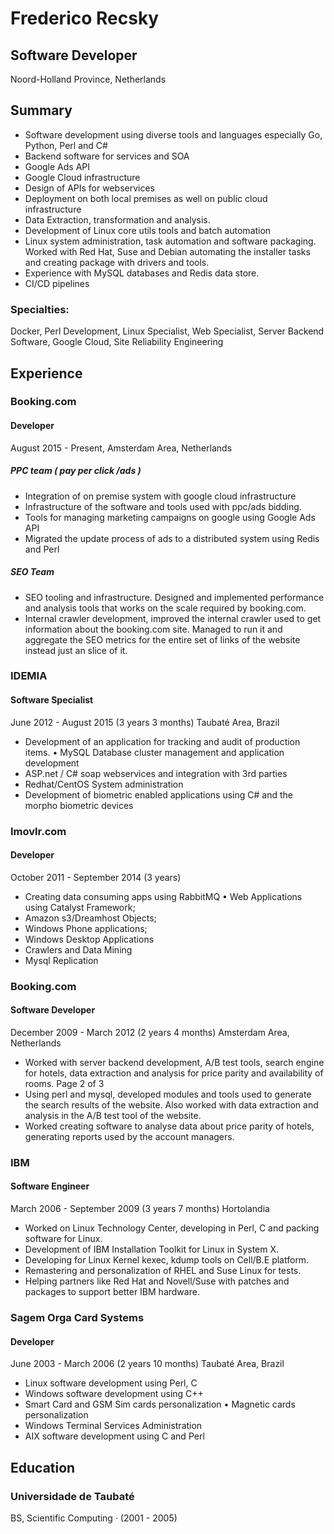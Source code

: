# Frederico Recsky 

## Software Developer

Noord-Holland Province, Netherlands

## Summary

*  Software development using diverse tools and languages especially Go, Python, Perl and C#
*  Backend software for services and SOA
*  Google Ads API
*  Google Cloud infrastructure
*  Design of APIs for webservices
*  Deployment on both local premises as well on public cloud infrastructure
*  Data Extraction, transformation and analysis.
*  Development of Linux core utils tools and batch automation
*  Linux system administration, task automation and software packaging. Worked with Red Hat, Suse and Debian automating the installer tasks and creating package with drivers and tools.
*  Experience with MySQL databases and Redis data store.
*  CI/CD pipelines
 
### Specialties: 

Docker, Perl Development, Linux Specialist, Web Specialist, Server Backend Software, Google Cloud, Site Reliability Engineering

## Experience

### Booking.com

#### Developer

August 2015 - Present,  Amsterdam Area, Netherlands

##### PPC team ( pay per click /ads )

* Integration of on premise system with google cloud infrastructure
* Infrastructure of the software and tools used with ppc/ads bidding.
* Tools for managing marketing campaigns on google using Google Ads API
* Migrated the update process of ads to a distributed system using Redis and Perl

##### SEO Team

* SEO tooling and infrastructure. Designed and implemented performance and analysis tools that works on the scale required by booking.com.
* Internal crawler development, improved the internal crawler used to get information about the booking.com site. Managed to run it and aggregate the SEO metrics for the entire set of links of the website instead just an slice of it.


### IDEMIA

#### Software Specialist

June 2012 - August 2015 (3 years 3 months) Taubaté Area, Brazil

* Development of an application for tracking and audit of production items. • MySQL Database cluster management and application development
* ASP.net / C# soap webservices and integration with 3rd parties
* Redhat/CentOS System administration
* Development of biometric enabled applications using C# and the morpho biometric devices

### Imovlr.com

#### Developer

October 2011 - September 2014 (3 years)

* Creating data consuming apps using RabbitMQ • Web Applications using Catalyst Framework;
* Amazon s3/Dreamhost Objects;
* Windows Phone applications;
* Windows Desktop Applications 
* Crawlers and Data Mining
* Mysql Replication


### Booking.com

#### Software Developer

December 2009 - March 2012 (2 years 4 months) Amsterdam Area, Netherlands

* Worked with server backend development, A/B test tools, search engine for hotels, data extraction and analysis for price parity and availability of rooms.
Page 2 of 3
* Using perl and mysql, developed modules and tools used to generate the search results of the website. Also worked with data extraction and analysis in the A/B test tool of the website.
* Worked creating software to analyse data about  price parity of hotels, generating reports used by the account managers.

### IBM

#### Software Engineer

March 2006 - September 2009 (3 years 7 months) Hortolandia

* Worked on Linux Technology Center, developing in Perl, C and packing software for Linux.
* Development of IBM Installation Toolkit for Linux in System X.
* Developing for Linux Kernel kexec, kdump tools on Cell/B.E platform.
* Remastering and personalization of RHEL and Suse Linux for tests.
* Helping partners like Red Hat and Novell/Suse with patches and packages to support better IBM hardware.

### Sagem Orga Card Systems 

#### Developer

June 2003 - March 2006 (2 years 10 months) Taubaté Area, Brazil

* Linux software development using Perl, C
* Windows software development using C++
* Smart Card and GSM Sim cards personalization • Magnetic cards personalization
* Windows Terminal Services Administration
* AIX software development using C and Perl

## Education

### Universidade de Taubaté

BS, Scientific Computing · (2001 - 2005)
